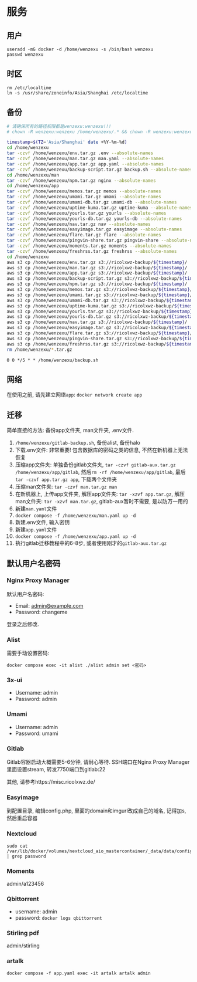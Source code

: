 # 服务

## 用户

```
useradd -mG docker -d /home/wenzexu -s /bin/bash wenzexu
passwd wenzexu
```

## 时区

```
rm /etc/localtime
ln -s /usr/share/zoneinfo/Asia/Shanghai /etc/localtime
```

## 备份

```bash
# 请确保所有的路径权限都是wenzexu:wenzexu!!!
# chown -R wenzexu:wenzexu /home/wenzexu/.* && chown -R wenzexu:wenzexu /home/wenzexu/*

timestamp=$(TZ='Asia/Shanghai' date +%Y-%m-%d)
cd /home/wenzexu
tar -czvf /home/wenzexu/env.tar.gz .env --absolute-names
tar -czvf /home/wenzexu/man.tar.gz man.yaml --absolute-names
tar -czvf /home/wenzexu/app.tar.gz app.yaml --absolute-names
tar -czvf /home/wenzexu/backup-script.tar.gz backup.sh --absolute-names
cd /home/wenzexu/man
tar -czvf /home/wenzexu/npm.tar.gz nginx --absolute-names
cd /home/wenzexu/app
tar -czvf /home/wenzexu/memos.tar.gz memos --absolute-names
tar -czvf /home/wenzexu/umami.tar.gz umami --absolute-names
tar -czvf /home/wenzexu/umami-db.tar.gz umami-db --absolute-names
tar -czvf /home/wenzexu/uptime-kuma.tar.gz uptime-kuma --absolute-names
tar -czvf /home/wenzexu/yourls.tar.gz yourls --absolute-names
tar -czvf /home/wenzexu/yourls-db.tar.gz yourls-db --absolute-names
tar -czvf /home/wenzexu/nav.tar.gz nav --absolute-names
tar -czvf /home/wenzexu/easyimage.tar.gz easyimage --absolute-names
tar -czvf /home/wenzexu/flare.tar.gz flare --absolute-names
tar -czvf /home/wenzexu/pingvin-share.tar.gz pingvin-share --absolute-names
tar -czvf /home/wenzexu/moments.tar.gz moments --absolute-names
tar -czvf /home/wenzexu/freshrss.tar.gz freshrss --absolute-names
cd /home/wenzexu
aws s3 cp /home/wenzexu/env.tar.gz s3://ricolxwz-backup/${timestamp}/
aws s3 cp /home/wenzexu/man.tar.gz s3://ricolxwz-backup/${timestamp}/
aws s3 cp /home/wenzexu/app.tar.gz s3://ricolxwz-backup/${timestamp}/
aws s3 cp /home/wenzexu/backup-script.tar.gz s3://ricolxwz-backup/${timestamp}/
aws s3 cp /home/wenzexu/npm.tar.gz s3://ricolxwz-backup/${timestamp}/
aws s3 cp /home/wenzexu/memos.tar.gz s3://ricolxwz-backup/${timestamp}/
aws s3 cp /home/wenzexu/umami.tar.gz s3://ricolxwz-backup/${timestamp}/
aws s3 cp /home/wenzexu/umami-db.tar.gz s3://ricolxwz-backup/${timestamp}/
aws s3 cp /home/wenzexu/uptime-kuma.tar.gz s3://ricolxwz-backup/${timestamp}/
aws s3 cp /home/wenzexu/yourls.tar.gz s3://ricolxwz-backup/${timestamp}/
aws s3 cp /home/wenzexu/yourls-db.tar.gz s3://ricolxwz-backup/${timestamp}/
aws s3 cp /home/wenzexu/nav.tar.gz s3://ricolxwz-backup/${timestamp}/
aws s3 cp /home/wenzexu/easyimage.tar.gz s3://ricolxwz-backup/${timestamp}/
aws s3 cp /home/wenzexu/flare.tar.gz s3://ricolxwz-backup/${timestamp}/
aws s3 cp /home/wenzexu/pingvin-share.tar.gz s3://ricolxwz-backup/${timestamp}/
aws s3 cp /home/wenzexu/freshrss.tar.gz s3://ricolxwz-backup/${timestamp}/
rm /home/wenzexu/*.tar.gz
```

```
0 0 */5 * * /home/wenzexu/backup.sh
```

## 网络

在使用之前, 请先建立网络`app`: `docker network create app`

## 迁移

简单直接的方法: 备份app文件夹, man文件夹, .env文件. 

1. `/home/wenzexu/gitlab-backup.sh`, 备份alist, 备份halo
2. 下载.env文件: 非常重要! 包含数据库的密码之类的信息, 不然在新机器上无法恢复
3. 压缩app文件夹: 单独备份gitlab文件夹, `tar -czvf gitlab-aux.tar.gz /home/wenzexu/app/gitlab`, 然后`rm -rf /home/wenzexu/app/gitlab`, 最后`tar -czvf app.tar.gz app`, 下载两个文件夹
4. 压缩man文件夹: `tar -czvf man.tar.gz man`
6. 在新机器上, 上传app文件夹, 解压app文件夹: `tar -xzvf app.tar.gz`, 解压man文件夹: `tar -xzvf man.tar.gz`, gitlab-aux暂时不需要, 是以防万一用的
7. 新建`man.yaml`文件
8. `docker compose -f /home/wenzexu/man.yaml up -d`
9. 新建.env文件, 输入密钥
10. 新建`app.yaml`文件
11. `docker compose -f /home/wenzexu/app.yaml up -d`
12. 执行gitlab迁移教程中的6-8步, 或者使用刚才的`gitlab-aux.tar.gz`

## 默认用户名密码

### Nginx Proxy Manager

默认用户名密码:

- Email:    admin@example.com
- Password: changeme

登录之后修改.

### Alist

需要手动设置密码:

```
docker compose exec -it alist ./alist admin set <密码>
```

### 3x-ui

- Username:    admin
- Password: admin

### Umami

- Username: admin
- Password: umami

### Gitlab

Gitlab容器启动大概需要5-6分钟, 请耐心等待. SSH端口在Nginx Proxy Manager里面设置stream, 转发7750端口到gitlab:22

其他, 请参考https://misc.ricolxwz.de/

### Easyimage

到配置目录, 编辑config.php, 里面的domain和imgurl改成自己的域名, 记得加s, 然后重启容器

### Nextcloud

```
sudo cat /var/lib/docker/volumes/nextcloud_aio_mastercontainer/_data/data/configuration.json | grep password
```

### Moments

admin/a123456

### Qbittorrent

- username: admin
- password: `docker logs qbittorrent`

### Stirling pdf

admin/stirling

### artalk

```
docker compose -f app.yaml exec -it artalk artalk admin
```
